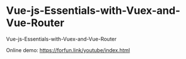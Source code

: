 # Vue-js-Essentials-with-Vuex-and-Vue-Router
 Vue-js-Essentials-with-Vuex-and-Vue-Router


Online demo:
https://forfun.link/youtube/index.html

